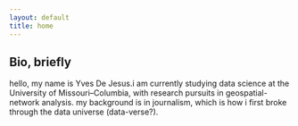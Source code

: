 ```yaml
---
layout: default
title: home
---
```


## Bio, briefly

hello, my name is Yves De Jesus.i am currently studying data science at the University of Missouri–Columbia, with research pursuits in geospatial-network analysis. my background is in journalism, which is how i first broke through the data universe (data-verse?). 
